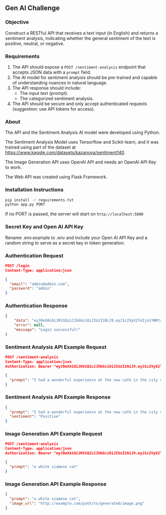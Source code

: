 ## Gen AI Challenge

### Objective

Construct a RESTful API that receives a text input (in English) and returns a sentiment analysis, indicating whether the general sentiment of the text is positive, neutral, or negative.

### Requirements

1. The API should expose a `POST /sentiment-analysis` endpoint that accepts JSON data with a `prompt` field.
2. The AI model for sentiment analysis should be pre-trained and capable of understanding nuances in natural language.
3. The API response should include:
   - The input text (prompt).
   - The categorized sentiment analysis.
4. The API should be secure and only accept authenticated requests (suggestion: use API tokens for access).

### About
The API and the Sentiment Analysis AI model were developed using Python.

The Sentiment Analysis Model uses Tensorflow and Scikit-learn, and it was trained using part of the dataset at https://www.kaggle.com/datasets/kazanova/sentiment140.

The Image Generation API uses OpenAI API and needs an OpenAI API Key to work.

The Web API was created using Flask Framework.


### Installation Instructions
```bash
pip install -r requirements.txt
python app.py PORT
```

If no PORT is passed, the server will start on `http://localhost:5000`

### Secret Key and Open AI API Key
Rename .env.example to .env and include your Open AI API Key and a random string to serve as a secret key in token generation.

### Authentication Request

```json
POST /login
Content-Type: application/json

{
  "email": "admin@admin.com",
  "password": "admin"
}
```

### Authentication Response

```json
{
    "data": "eyJ0eXAiOiJKV1QiLCJhbGciOiJIUzI1NiJ9.eyJ1c2VyX2lkIjoiYWRtaW5AYWRtaW4uY29tIn0.EF8_q8ku-fMbKcQgKlGnprQqrgYAODEu72DzhPM43G8",
    "error": null,
    "message": "Login successful!"
}
```

### Sentiment Analysis API Example Request

```json
POST /sentiment-analysis
Content-Type: application/json
Authorization: Bearer "eyJ0eXAiOiJKV1QiLCJhbGciOiJIUzI1NiJ9.eyJ1c2VyX2lkIjoiYWRtaW5AYWRtaW4uY29tIn0.EF8_q8ku-fMbKcQgKlGnprQqrgYAODEu72DzhPM43G8"

{
  "prompt": "I had a wonderful experience at the new café in the city center. The ambiance was perfect."
}
```

### Sentiment Analysis API Example Response

```json
{
  "prompt": "I had a wonderful experience at the new café in the city center. The ambiance was perfect.",
  "sentiment": "Positive"
}
```

### Image Generation API Example Request

```json
POST /sentiment-analysis
Content-Type: application/json
Authorization: Bearer "eyJ0eXAiOiJKV1QiLCJhbGciOiJIUzI1NiJ9.eyJ1c2VyX2lkIjoiYWRtaW5AYWRtaW4uY29tIn0.EF8_q8ku-fMbKcQgKlGnprQqrgYAODEu72DzhPM43G8"

{
  "prompt": "a white siamese cat"
}
```

### Image Generation API Example Response

```json
{
  "prompt": "a white siamese cat",
  "image_url": "http://example.com/path/to/generated/image.png"
}
```

